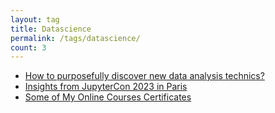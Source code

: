 ```yaml
---
layout: tag
title: Datascience
permalink: /tags/datascience/
count: 3
---
```


- [How to purposefully discover new data analysis technics?](https://clementbm.github.io/experience/2022/04/11/discover-machine-learning-technics.html)
- [Insights from JupyterCon 2023 in Paris](https://gosein.de/jupytercon-2023-paris.html)
- [Some of My Online Courses Certificates](https://samirpaulb.github.io/blog-jekyll/posts/some-of-my-online-courses-certificates/)

